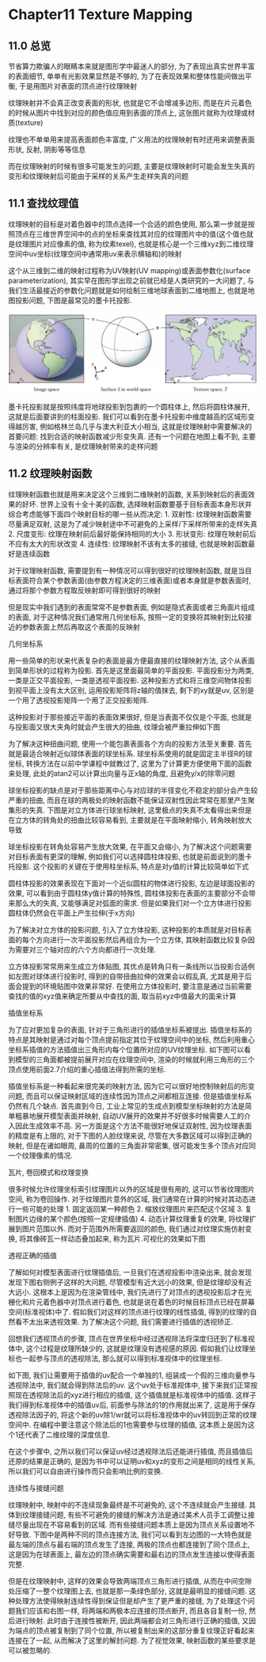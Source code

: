# Chapter11 Texture Mapping


## 11.0 总览

节省算力欺骗人的眼睛本来就是图形学中最迷人的部分, 为了表现出真实世界丰富的表面细节, 单单有光影效果显然是不够的, 为了在表现效果和整体性能间做出平衡, 于是用图片对表面的顶点进行纹理映射

纹理映射并不会真正改变表面的形状, 也就是它不会增减多边形, 而是在片元着色的时候从图片中找到对应的颜色值应用到表面的顶点上, 这张图片就称为纹理或材质(texture)

纹理也不单单用来提高表面颜色丰富度, 广义用法的纹理映射有时还用来调整表面形状, 反射, 阴影等等信息

而在纹理映射的时候有很多可能发生的问题, 主要是纹理映射时可能会发生失真的变形和纹理映射后可能由于采样的关系产生走样失真的问题

## 11.1 查找纹理值

纹理映射的目标是对着色器中的顶点选择一个合适的颜色使用, 那么第一步就是按照顶点在三维世界空间中的点的坐标来查找其对应的纹理图片中的值(这个值也就是纹理图片对应像素的值, 称为纹素texel), 也就是核心是一个三维xyz到二维纹理空间中uv坐标(纹理空间中通常用uv来表示横轴和)的映射

这个从三维到二维的映射过程称为UV映射(UV mapping)或表面参数化(surface parameterization), 其实早在图形学出现之前就已经是人类研究的一大问题了, 与我们生活最接近的参数化问题就是如何绘制三维地球表面到二维地图上, 也就是地图投影问题, 下图是最常见的墨卡托投影.

![picture 1](Media/be0f799231b6a59c990f2130ae10c96e196cdccba45b6d0576634ae033c86013.png)  

墨卡托投影就是按照纬度将地球投影到包裹的一个圆柱体上, 然后将圆柱体展开, 这就是后面要讲到的柱面投影. 我们可以看到在墨卡托投影中维度越高的区域形变得越厉害, 例如格林兰岛几乎与澳大利亚大小相当, 这就是纹理映射中需要解决的首要问题: 找到合适的映射函数减少形变失真. 还有一个问题在地图上看不到, 主要与渲染的分辨率有关, 是纹理映射带来的走样问题

## 11.2 纹理映射函数

纹理映射函数也就是用来决定这个三维到二维映射的函数, 关系到映射后的表面效果的好坏. 世界上没有十全十美的函数, 选择映射函数要基于目标表面本身形状并综合考虑能够下面四个映射目标的哪一些从而决定:
	1. 双射性: 纹理映射函数需要尽量满足双射, 这是为了减少映射途中不可避免的上采样/下采样所带来的走样失真
	2. 尺度变形: 纹理在映射前后最好能保持相同的大小
	3. 形状变形: 纹理在映射前后不应有太大的形状改变
	4. 连续性: 纹理映射不该有太多的接缝, 也就是映射函数最好是连续函数
	
对于纹理映射函数, 需要提到有一种情况可以得到很好的纹理映射函数, 就是当目标表面符合某个参数表面(由参数方程决定的三维表面)或者本身就是参数表面时, 通过将那个参数方程取反映射即可得到很好的映射

但是现实中我们遇到的表面常常不是参数表面, 例如是隐式表面或者三角面片组成的表面, 对于这种情况我们通常用几何坐标系, 按照一定的变换将其映射到比较接近的参数表面上然后再取这个表面的反映射

几何坐标系

用一些简单的形状来代表复杂的表面是最方便最直接的纹理映射方法, 这个从表面到简单形状的过程称为投影. 首先是这里面最简单的平面投影. 平面投影分为两类, 一类是正交平面投影, 一类是透视平面投影. 这种投影方式和将三维空间物体投影到视平面上没有太大区别, 运用投影矩阵将z轴的值抹去, 剩下的xy就是uv, 区别是一个用了透视投影矩阵一个用了正交投影矩阵.





这种投影对于那些接近平面的表面效果很好, 但是当表面不仅仅是个平面, 也就是与投影面又很大夹角时就会产生很大的扭曲, 纹理会被严重拉伸如下图


为了解决这种扭曲问题, 使用一个能包裹表面各个方向的投影方法至关重要. 首先就是最适合映射近似球体表面的球坐标系. 球坐标系使用的就是固定主半径R的球坐标, 转换方法在以前中学课程中就教过了, 这里为了计算更方便使用下面的函数来处理, 此处的atan2可以计算出向量与正x轴的角度, 且避免y/x的除零问题


球坐标投影的缺点是对于那些距离中心与对应球的半径变化不稳定的部分会产生较严重的扭曲, 而且在球的两极处的映射函数不能保证双射性因此常常在那里产生聚集形的失真. 下图是对立方体进行球坐标映射, 这里极点的失真不太看得出来但是在立方体的转角处的扭曲比较容易看到, 主要就是在平面映射缩小, 转角映射放大导致


球坐标投影在转角处容易产生放大效果, 在平面又会缩小, 为了解决这个问题需要对目标表面有更深的理解, 例如我们可以选择圆柱体投影, 也就是前面说到的墨卡托投影. 这个投影的关键在于使用柱坐标系, 特点是对y值的计算比较简单如下式


圆柱体投影的效果表现在下面对一个近似圆柱的物体进行投影, 左边是球面投影的效果, 可以看到由于圆柱体y值计算的特殊性, 圆柱体投影在表面的主要部分不会带来那么大的失真, 又能够满足对弧面的需求. 但是如果我们对一个立方体进行投影圆柱体仍然会在平面上产生拉伸(于x方向)


为了解决对立方体的投影问题, 引入了立方体投影, 这种投影的本质就是对目标表面的每个方向进行一次平面投影然后再组合为一个立方体, 其映射函数比较复杂因为需要对三个轴对应的六个方向都进行一次处理.


立方体投影常常用来生成立方体贴图, 其优点是转角只有一条线所以当投影合适例如左图对球体进行投影时, 得到的自带扭曲拉伸的效果会以假乱真, 尤其是用于后面会提到的环境贴图中效果非常好. 在使用立方体投影时, 要注意是通过当前需要查找的值的xyz值来确定所要从中查找的面, 取当前xyz中值最大的面来计算 


插值坐标系

为了应对更加复杂的表面, 针对于三角形进行的插值坐标系被提出. 插值坐标系的特点是其映射是通过对每个顶点提前指定其位于纹理空间中的坐标, 然后利用重心坐标系插值的方法插值出三角形内每个位置所对应的UV纹理坐标. 如下图可以看到模型的三角面都被提前展开对应在纹理空间中, 渲染的时候就利用三角形的三个顶点使用前面2.7介绍的重心插值法得到所需的坐标.


插值坐标系是一种看起来很完美的映射方法, 因为它可以很好地控制映射后的形变问题, 而且可以保证映射区域的连续性因为顶点之间都相互连接. 但是插值坐标系仍然有几个缺点. 首先直到今日, 工业上常见的生成点到模型坐标映射的方法是简单粗暴地展开模型表面并映射, 自动UV展开的效果并不好很多时候需要人工的介入因此生成效率不高. 另一方面是这个方法不能很好地保证双射性, 因为纹理表面的精度是有上限的, 对于下图的人脸纹理来说, 尽管在大多数区域可以得到正确的映射, 但是在诸如眼周, 鼻周的位置的三角面非常密集, 很可能发生多个顶点对应同一个纹理像素的情况.


瓦片, 卷回模式和纹理变换

很多时候允许纹理坐标索引纹理图片以外的区域是很有用的, 这可以节省纹理图片空间, 称为卷回操作. 对于纹理图片意外的区域, 我们通常在计算的时候对其动态进行一些可能的处理
	1. 固定返回某一种颜色
	2. 缩放纹理图片来匹配这个区域
	3. 复制图片边缘的某个颜色(按照一定规律插值)
	4. 动态计算纹理重复的效果, 将纹理扩展到图片范围以外. 而对于范围外所需要返回的颜色, 我们通过对纹理实施仿射变换, 将其像砖瓦一样动态叠加起来, 称为瓦片.可视化的效果如下图
	

透视正确的插值

了解如何对模型表面进行纹理插值后, 一旦我们在透视投影中渲染出来, 就会发现发现下图右侧例子这样的大问题, 尽管模型有近大远小的效果, 但是纹理却没有近大远小. 这根本上是因为在渲染管线中, 我们先进行了对顶点的透视投影后才在光栅化和片元着色器中对顶点进行着色, 也就是说在着色的时候目标顶点已经在屏幕空间(标准视体)中了. 假如我们对这样的顶点进行纹理的线性插值, 得到的纹理的自然看不太出来透视效果. 为了解决这个问题, 我们需要进行插值的透视矫正.


回想我们透视顶点的步骤, 顶点在世界坐标中经过透视除法将深度归还到了标准视体中, 这个过程是纹理所缺少的, 这就是纹理没有透视感的原因. 假如我们让纹理坐标也一起参与顶点的透视除法, 那么就可以得到标准视体中的纹理坐标. 

如下图, 我们让需要用于插值的uv配合一个单独的1, 组装成一个假的三维向量参与透视除法中, 我们就会得到除法后的uv. 这个uv处于标准视体中, 接下来我们正常按照现在透视除法后的xyz进行相应的插值, 这个插值就是标准视体中的插值. 这样子我们得到标准视体中的插值uv后, 前面参与除法的1的作用就出来了, 这是用于保存透视除法因子的, 将这个新的uv除1/wr就可以将标准视体中的uv转回到正常的纹理空间中. 在编程中要注意这个除法后的1也需要参与纹理的插值, 这本质上是因为这个1还代表了二维纹理的深度信息.


在这个步骤中, 之所以我们可以保证uv经过透视除法后还能进行插值, 而且插值后还原的结果是正确的, 是因为书中可以证明uv和xyz的变形之间是相同的线性关系, 所以我们可以自由进行操作而只会影响比例的变换.

连续性与接缝问题

纹理映射中, 映射中的不连续现象最终是不可避免的, 这个不连续就会产生接缝. 具体到纹理接缝问题, 有些不可避免的接缝的解决方法是通过美术人员手工调整让接缝尽量出现在不容易看到的区域. 而有些接缝问题本质上是因为顶点关系设置地不好导致. 下图中是两种不同的顶点连接方法, 我们可以看到左边图的一大特色就是最左端的顶点与最右端的顶点发生了连接, 两极的顶点也都连接到了同个顶点上, 这是因为在球表面上, 最左边的顶点确实需要和最右边的顶点发生连接以使得表面完整.

但是在纹理映射中, 这样的效果会导致两端顶点三角形进行插值, 从而在中间空隙处压缩了一整个纹理图上去, 也就是那一条绿色部分, 这就是最明显的接缝问题. 这种处理方法使得映射连续性得到保证但是却产生了更严重的接缝, 为了处理这个问题我们应该和右图一样, 将两端和两极本应连接的顶点断开, 而且各自复制一份, 然后进行映射. 此时由于连接性被断开, 因此两端都会对三角形进行正确的插值, 又因为端点的顶点被复制到了同个位置, 所以被复制出来的这部分重复纹理正好看起来连接在了一起, 从而解决了这里的解封问题. 为了视觉效果, 映射函数的某些要求是可以被忽略的.


